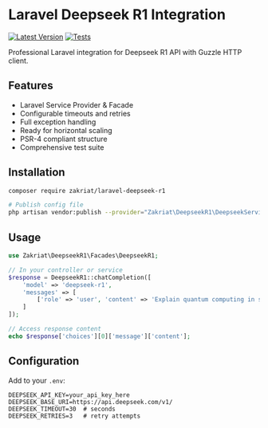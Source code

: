 # Laravel Deepseek R1 Integration

[![Latest Version](https://img.shields.io/packagist/v/zakriat/laravel-deepseek-r1.svg?style=flat-square)](https://packagist.org/packages/zakriat/laravel-deepseek-r1)
[![Tests](https://github.com/zakriat/laravel-deepseek-r1/actions/workflows/tests.yml/badge.svg)](https://github.com/zakriat/laravel-deepseek-r1/actions/workflows/tests.yml)

Professional Laravel integration for Deepseek R1 API with Guzzle HTTP client.

## Features

- Laravel Service Provider & Facade
- Configurable timeouts and retries
- Full exception handling
- Ready for horizontal scaling
- PSR-4 compliant structure
- Comprehensive test suite

## Installation

```bash
composer require zakriat/laravel-deepseek-r1

# Publish config file 
php artisan vendor:publish --provider="Zakriat\DeepseekR1\DeepseekServiceProvider"
```

## Usage

```php
use Zakriat\DeepseekR1\Facades\DeepseekR1;

// In your controller or service
$response = DeepseekR1::chatCompletion([
    'model' => 'deepseek-r1',
    'messages' => [
        ['role' => 'user', 'content' => 'Explain quantum computing in simple terms']
    ]
]);

// Access response content
echo $response['choices'][0]['message']['content'];
```

## Configuration

Add to your `.env`:
```
DEEPSEEK_API_KEY=your_api_key_here
DEEPSEEK_BASE_URI=https://api.deepseek.com/v1/
DEEPSEEK_TIMEOUT=30  # seconds
DEEPSEEK_RETRIES=3   # retry attempts
```
